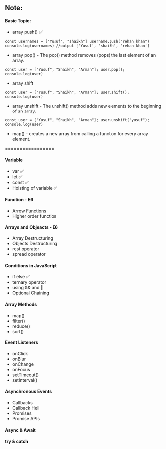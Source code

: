 ## Note:

#### Basic Topic:
 
- array push() ✅ 

``
const usernames = ["Yusuf", "shaikh"]
username.push("rehan khan")
console.log(usernames) //output ['Yusuf', 'shaikh', 'rehan khan']
``
- array pop() - The pop() method removes (pops) the last element of an array.


``
const user = ["Yusuf", "Shaikh", "Arman"];
user.pop();
console.log(user)
``

- array shift

``
const user = ["Yusuf", "Shaikh", "Arman"];
user.shift();
console.log(user)
``

- array unshift - The unshift() method adds new elements to the beginning of an array.

``const user = ["Yusuf", "Shaikh", "Arman"];
user.unshift("yusuf");
console.log(user)
``

- map() - creates a new array from calling a function for every array element.



=================

#### Variable
- var ✅
- let ✅
- const ✅
- Hoisting of variable ✅

#### Function - E6
- Arrow Functions
- Higher order function 

#### Arrays and Objeacts - E6
- Array Destructuring
- Objects Destructuring
- rest operator
- spread operator

#### Conditions in JavaScript
- if else ✅
- ternary operator
- using && and ||
- Optional Chaining

#### Array Methods
- map()
- filter()
- reduce()
- sort()

#### Event Listeners
- onClick
- onBlur
- onChange
- onFocus
- setTimeout()
- setInterval()

#### Asynchronous Events
- Callbacks
- Callback Hell
- Promises
- Promise APIs

#### Async & Await

#### try & catch



